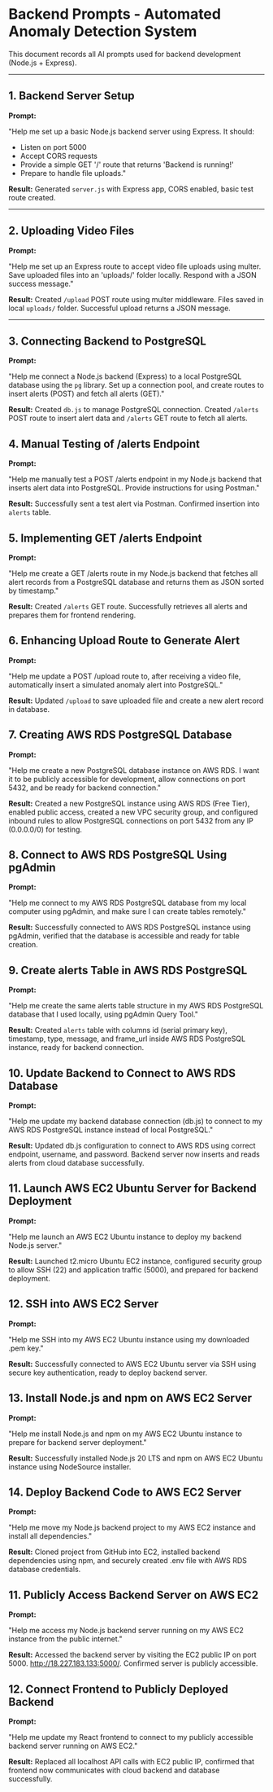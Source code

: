 # Backend Prompts - Automated Anomaly Detection System

This document records all AI prompts used for backend development (Node.js + Express).

---

## 1. Backend Server Setup

**Prompt:**

"Help me set up a basic Node.js backend server using Express. It should:
- Listen on port 5000
- Accept CORS requests
- Provide a simple GET '/' route that returns 'Backend is running!'
- Prepare to handle file uploads."

**Result:**
Generated `server.js` with Express app, CORS enabled, basic test route created.

---

## 2. Uploading Video Files

**Prompt:**

"Help me set up an Express route to accept video file uploads using multer. Save uploaded files into an 'uploads/' folder locally. Respond with a JSON success message."

**Result:**
Created `/upload` POST route using multer middleware. Files saved in local `uploads/` folder. Successful upload returns a JSON message.

---

## 3. Connecting Backend to PostgreSQL

**Prompt:**

"Help me connect a Node.js backend (Express) to a local PostgreSQL database using the `pg` library. Set up a connection pool, and create routes to insert alerts (POST) and fetch all alerts (GET)."

**Result:**
Created `db.js` to manage PostgreSQL connection. Created `/alerts` POST route to insert alert data and `/alerts` GET route to fetch all alerts.

## 4. Manual Testing of /alerts Endpoint

**Prompt:**

"Help me manually test a POST /alerts endpoint in my Node.js backend that inserts alert data into PostgreSQL. Provide instructions for using Postman."

**Result:**
Successfully sent a test alert via Postman. Confirmed insertion into `alerts` table.

## 5. Implementing GET /alerts Endpoint

**Prompt:**

"Help me create a GET /alerts route in my Node.js backend that fetches all alert records from a PostgreSQL database and returns them as JSON sorted by timestamp."

**Result:**
Created `/alerts` GET route. Successfully retrieves all alerts and prepares them for frontend rendering.

## 6. Enhancing Upload Route to Generate Alert

**Prompt:**

"Help me update a POST /upload route to, after receiving a video file, automatically insert a simulated anomaly alert into PostgreSQL."

**Result:**
Updated `/upload` to save uploaded file and create a new alert record in database.

## 7. Creating AWS RDS PostgreSQL Database

**Prompt:**

"Help me create a new PostgreSQL database instance on AWS RDS. I want it to be publicly accessible for development, allow connections on port 5432, and be ready for backend connection."

**Result:**
Created a new PostgreSQL instance using AWS RDS (Free Tier), enabled public access, created a new VPC security group, and configured inbound rules to allow PostgreSQL connections on port 5432 from any IP (0.0.0.0/0) for testing.

## 8. Connect to AWS RDS PostgreSQL Using pgAdmin

**Prompt:**

"Help me connect to my AWS RDS PostgreSQL database from my local computer using pgAdmin, and make sure I can create tables remotely."

**Result:**
Successfully connected to AWS RDS PostgreSQL instance using pgAdmin, verified that the database is accessible and ready for table creation.

## 9. Create alerts Table in AWS RDS PostgreSQL

**Prompt:**

"Help me create the same alerts table structure in my AWS RDS PostgreSQL database that I used locally, using pgAdmin Query Tool."

**Result:**
Created `alerts` table with columns id (serial primary key), timestamp, type, message, and frame_url inside AWS RDS PostgreSQL instance, ready for backend connection.

## 10. Update Backend to Connect to AWS RDS Database

**Prompt:**

"Help me update my backend database connection (db.js) to connect to my AWS RDS PostgreSQL instance instead of local PostgreSQL."

**Result:**
Updated db.js configuration to connect to AWS RDS using correct endpoint, username, and password. Backend server now inserts and reads alerts from cloud database successfully.

## 11. Launch AWS EC2 Ubuntu Server for Backend Deployment

**Prompt:**

"Help me launch an AWS EC2 Ubuntu instance to deploy my backend Node.js server."

**Result:**
Launched t2.micro Ubuntu EC2 instance, configured security group to allow SSH (22) and application traffic (5000), and prepared for backend deployment.

## 12. SSH into AWS EC2 Server

**Prompt:**

"Help me SSH into my AWS EC2 Ubuntu instance using my downloaded .pem key."

**Result:**
Successfully connected to AWS EC2 Ubuntu server via SSH using secure key authentication, ready to deploy backend server.

## 13. Install Node.js and npm on AWS EC2 Server

**Prompt:**

"Help me install Node.js and npm on my AWS EC2 Ubuntu instance to prepare for backend server deployment."

**Result:**
Successfully installed Node.js 20 LTS and npm on AWS EC2 Ubuntu instance using NodeSource installer.

## 14. Deploy Backend Code to AWS EC2 Server

**Prompt:**

"Help me move my Node.js backend project to my AWS EC2 instance and install all dependencies."

**Result:**
Cloned project from GitHub into EC2, installed backend dependencies using npm, and securely created .env file with AWS RDS database credentials.

## 11. Publicly Access Backend Server on AWS EC2

**Prompt:**

"Help me access my Node.js backend server running on my AWS EC2 instance from the public internet."

**Result:**
Accessed the backend server by visiting the EC2 public IP on port 5000.
http://18.227.183.133:5000/. Confirmed server is publicly accessible.

## 12. Connect Frontend to Publicly Deployed Backend

**Prompt:**

"Help me update my React frontend to connect to my publicly accessible backend server running on AWS EC2."

**Result:**
Replaced all localhost API calls with EC2 public IP, confirmed that frontend now communicates with cloud backend and database successfully.
